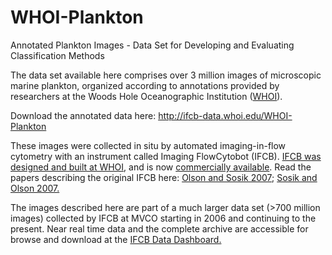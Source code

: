 # WHOI-Plankton
Annotated Plankton Images - Data Set for Developing and Evaluating Classification Methods

The data set available here comprises over 3 million images of microscopic marine plankton, organized according to annotations provided by researchers at the Woods Hole Oceanographic Institution ([WHOI](https://www.whoi.edu)).

Download the annotated data here: http://ifcb-data.whoi.edu/WHOI-Plankton

These images were collected in situ by automated imaging-in-flow cytometry with an instrument called Imaging FlowCytobot (IFCB). [IFCB was designed and built at WHOI]( http://www.whoi.edu/oceanus/feature/building-an-automated-underwater-microscope), and is now [commercially available]( http://www.mclanelabs.com/master_page/product-type/samplers/imaging-flowcytobot). Read the papers describing the original IFCB here: [Olson and Sosik 2007]( http://onlinelibrary.wiley.com/doi/10.4319/lom.2007.5.195/epdf); [Sosik and Olson 2007.]( http://onlinelibrary.wiley.com/doi/10.4319/lom.2007.5.204/epdf)

The images described here are part of a much larger data set (>700 million images) collected by IFCB at MVCO starting in 2006 and continuing to the present. Near real time data and the complete archive are accessible for browse and download at the [IFCB Data Dashboard.](http://ifcb-data.whoi.edu/mvco)




